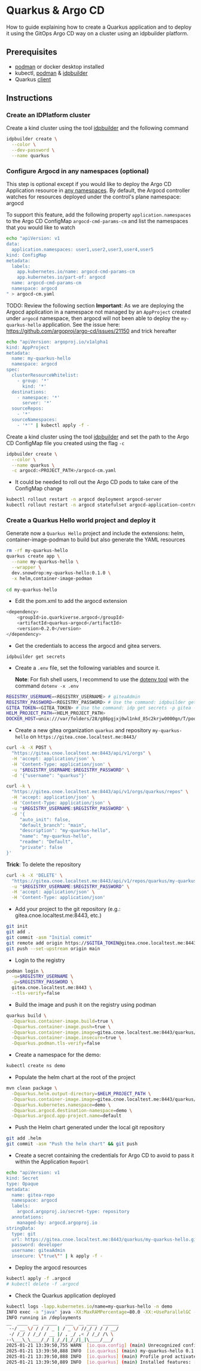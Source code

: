 # Quarkus & Argo CD

How to guide explaining how to create a Quarkus application and to deploy it using the GitOps Argo CD way on a cluster using an idpbuilder platform.

## Prerequisites

- [podman](https://podman-desktop.io/) or docker desktop installed
- kubectl, [podman](https://podman.io/docs/installation) & [idpbuilder](https://github.com/cnoe-io/idpbuilder?tab=readme-ov-file#getting-started)
- Quarkus [client](https://quarkus.io/get-started/)

## Instructions

### Create an IDPlatform cluster

Create a kind cluster using the tool [idpbuilder](https://cnoe.io/docs/intro/idpbuilder) and the following command
```bash
idpbuilder create \
  --color \
  --dev-password \
  --name quarkus
```
### Configure Argocd in any namespaces (optional)

This step is optional except if you would like to deploy the Argo CD Application resource in [any namespaces](https://argo-cd.readthedocs.io/en/stable/operator-manual/app-any-namespace/). By default, the Argocd controller watches for resources deployed under the control's plane namespace: argocd

To support this feature, add the following property `application.namespaces` to the Argo CD ConfigMap `argocd-cmd-params-cm` and list the namespaces that you would like to watch
```bash
echo "apiVersion: v1
data:
  application.namespaces: user1,user2,user3,user4,user5
kind: ConfigMap
metadata:
  labels:
    app.kubernetes.io/name: argocd-cmd-params-cm
    app.kubernetes.io/part-of: argocd
  name: argocd-cmd-params-cm
  namespace: argocd
" > argocd-cm.yaml
```

TODO: Review the following section
**Important**: As we are deploying the Argocd application in a namespace not managed by an `AppProject` created under `argocd` namespace, then argocd will not been able to deploy the `my-quarkus-hello` application. See the issue here: https://github.com/argoproj/argo-cd/issues/21150 and trick hereafter
```bash
echo "apiVersion: argoproj.io/v1alpha1
kind: AppProject
metadata:
  name: my-quarkus-hello
  namespace: argocd
spec:
  clusterResourceWhitelist:
    - group: '*'
      kind: '*'
  destinations:
    - namespace: '*'
      server: '*'
  sourceRepos:
    - '*'
  sourceNamespaces:
    - '*'" | kubectl apply -f -
```

Create a kind cluster using the tool [idpbuilder](https://cnoe.io/docs/intro/idpbuilder) and set the path to the Argo CD ConfigMap file you created using the flag `-c`
```bash
idpbuilder create \
  --color \
  --name quarkus \
  -c argocd:<PROJECT_PATH>/argocd-cm.yaml
```
- It could be needed to roll out the Argo CD pods to take care of the ConfigMap change
```bash
kubectl rollout restart -n argocd deployment argocd-server
kubectl rollout restart -n argocd statefulset argocd-application-controller 
```

### Create a Quarkus Hello world project and deploy it

Generate now a `Quarkus Hello` project and include the extensions: helm, container-image-podman to build but also generate the YAML resources
```bash
rm -rf my-quarkus-hello
quarkus create app \
  --name my-quarkus-hello \
  --wrapper \
  dev.snowdrop:my-quarkus-hello:0.1.0 \
  -x helm,container-image-podman
  
cd my-quarkus-hello
```
- Edit the pom.xml to add the argocd extension
```bash
<dependency>
    <groupId>io.quarkiverse.argocd</groupId>
    <artifactId>quarkus-argocd</artifactId>
    <version>0.2.0</version>
</dependency> 
```
- Get the credentials to access the argocd and gitea servers.
```
idpbuilder get secrets
```
- Create a `.env` file, set the following variables and source it.
  
  **Note**: For fish shell users, I recommend to use the [dotenv tool](https://github.com/SpaceAceMonkey/dotenv-for-fish) with the command `dotenv -x .env`

```bash
REGISTRY_USERNAME=<REGISTRY_USERNAME> # giteaAdmin
REGISTRY_PASSWORD=<REGISTRY_PASSWORD> # Use the command: idpbuilder get secrets -p gitea -ojson | jq -r '.[].password'
GITEA_TOKEN=<GITEA_TOKEN> # Use the command: idp get secrets -p gitea -ojson | jq -r '.[].token'
HELM_PROJECT_PATH=<HELM_PROJECT_PATH>
DOCKER_HOST=unix:///var/folders/28/g86pgjxj0wl1nkd_85c2krjw0000gn/T/podman/podman-machine-default-api.sock # Path is defined for podman rootless here but could be changed to use rootfull !
```
- Create a new gitea organization `quarkus` and repository `my-quarkus-hello` on `https://gitea.cnoe.localtest.me:8443/`
```bash
curl -k -X POST \
  "https://gitea.cnoe.localtest.me:8443/api/v1/orgs" \
  -H 'accept: application/json' \
  -H 'Content-Type: application/json' \
  -u "$REGISTRY_USERNAME:$REGISTRY_PASSWORD" \
  -d '{"username": "quarkus"}'

curl -k \
  "https://gitea.cnoe.localtest.me:8443/api/v1/orgs/quarkus/repos" \
  -H 'accept: application/json' \
  -H 'Content-Type: application/json' \
  -u "$REGISTRY_USERNAME:$REGISTRY_PASSWORD" \
  -d '{
     "auto_init": false,
     "default_branch": "main",
     "description": "my-quarkus-hello",
     "name": "my-quarkus-hello",
     "readme": "Default",
     "private": false
}'  
```
**Trick**: To delete the repository
```bash
curl -k -X 'DELETE' \
  "https://gitea.cnoe.localtest.me:8443/api/v1/repos/quarkus/my-quarkus-hello" \
  -u "$REGISTRY_USERNAME:$REGISTRY_PASSWORD" \
  -H 'accept: application/json' \
  -H 'Content-Type: application/json'
```
- Add your project to the git repository (e.g.: gitea.cnoe.localtest.me:8443, etc.)
```bash
git init
git add .
git commit -asm "Initial commit"
git remote add origin https://$GITEA_TOKEN@gitea.cnoe.localtest.me:8443/quarkus/my-quarkus-hello.git
git push --set-upstream origin main
```
- Login to the registry
```bash
podman login \
  -u=$REGISTRY_USERNAME \
  -p=$REGISTRY_PASSWORD \
  gitea.cnoe.localtest.me:8443 \
  --tls-verify=false
```
- Build the image and push it on the registry using podman
```bash
quarkus build \
  -Dquarkus.container-image.build=true \
  -Dquarkus.container-image.push=true \
  -Dquarkus.container-image.image=gitea.cnoe.localtest.me:8443/quarkus/my-quarkus-hello \
  -Dquarkus.container-image.insecure=true \
  -Dquarkus.podman.tls-verify=false
```

- Create a namespace for the demo:
```bash
kubectl create ns demo
```
- Populate the helm chart at the root of the project
```bash
mvn clean package \
  -Dquarkus.helm.output-directory=$HELM_PROJECT_PATH \
  -Dquarkus.container-image.image=gitea.cnoe.localtest.me:8443/quarkus/my-quarkus-hello \
  -Dquarkus.kubernetes.namespace=demo \
  -Dquarkus.argocd.destination-namespace=demo \
  -Dquarkus.argocd.app-project.name=default
```
- Push the Helm chart generated under the local git repository
```bash
git add .helm
git commit -asm "Push the helm chart" && git push
```

- Create a secret containing the credentials for Argo CD to avoid to pass it within the Application `RepoUrl`
```bash
echo "apiVersion: v1
kind: Secret
type: Opaque
metadata:
  name: gitea-repo
  namespace: argocd
  labels:
    argocd.argoproj.io/secret-type: repository
  annotations:
    managed-by: argocd.argoproj.io    
stringData:
  type: git
  url: https://gitea.cnoe.localtest.me:8443/quarkus/my-quarkus-hello.git
  password: developer
  username: giteaAdmin
  insecure: \"true\"" | k apply -f -
```

- Deploy the argocd resources
```bash
kubectl apply -f .argocd
# kubectl delete -f .argocd
```
- Check the Quarkus application deployed
```bash
kubectl logs -lapp.kubernetes.io/name=my-quarkus-hello -n demo
INFO exec -a "java" java -XX:MaxRAMPercentage=80.0 -XX:+UseParallelGC -XX:MinHeapFreeRatio=10 -XX:MaxHeapFreeRatio=20 -XX:GCTimeRatio=4 -XX:AdaptiveSizePolicyWeight=90 -XX:+ExitOnOutOfMemoryError -Dquarkus.http.host=0.0.0.0 -Djava.util.logging.manager=org.jboss.logmanager.LogManager -cp "." -jar /deployments/quarkus-run.jar
INFO running in /deployments
__  ____  __  _____   ___  __ ____  ______
 --/ __ \/ / / / _ | / _ \/ //_/ / / / __/
 -/ /_/ / /_/ / __ |/ , _/ ,< / /_/ /\ \
--\___\_\____/_/ |_/_/|_/_/|_|\____/___/
2025-01-21 13:39:50,755 WARN  [io.qua.config] (main) Unrecognized configuration key "quarkus.http.host" was provided; it will be ignored; verify that the dependency extension for this configuration is set or that you did not make a typo
2025-01-21 13:39:50,888 INFO  [io.quarkus] (main) my-quarkus-hello 0.1.0 on JVM (powered by Quarkus 3.17.7) started in 0.268s.
2025-01-21 13:39:50,888 INFO  [io.quarkus] (main) Profile prod activated.
2025-01-21 13:39:50,889 INFO  [io.quarkus] (main) Installed features: [argocd, cdi, kubernetes, smallrye-context-propagation, vertx]
```

